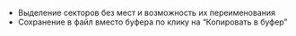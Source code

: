 - Выделение секторов без мест и возможность их переименования
- Сохранение в файл вместо буфера по клику на “Копировать в буфер”